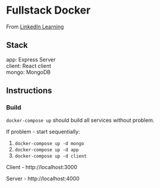 # Fullstack Docker

From [LinkedIn Learning](https://www.linkedin.com/learning/docker-for-developers-2/)

## Stack

app: Express Server <br/>
client: React client <br/>
mongo: MongoDB <br/>

## Instructions

### Build

`docker-compose up` should build all services without problem.

If problem - start sequentially:

1. `docker-compose up -d mongo`
2. `docker-compose up -d app`
3. `docker-compose up -d client`

Client - http://localhost:3000

Server - http://localhost:4000